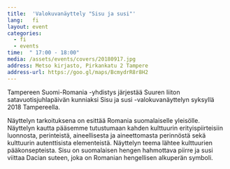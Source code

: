 ```yaml
---
title:  'Valokuvanäyttely "Sisu ja susi"'
lang:   fi
layout: event
categories:
  - fi
  - events
time:  " 17:00 - 18:00"
media: /assets/events/covers/20180917.jpg
address: Metso kirjasto, Pirkankatu 2 Tampere
address-url: https://goo.gl/maps/BcmydrR8r8H2
---
```


Tampereen Suomi-Romania -yhdistys järjestää Suuren liiton satavuotisjuhlapäivän kunniaksi Sisu ja susi -valokuvanäyttelyn syksyllä 2018 Tampereella.

Näyttelyn tarkoituksena on esittää Romania suomalaiselle yleisölle. Näyttelyn kautta pääsemme tutustumaan kahden kulttuurin erityispiirteisiin luonnosta, perinteistä, aineellisesta ja aineettomasta perinnöstä sekä kulttuurin autenttisista elementeistä. Näyttelyn teema lähtee kulttuurien pääkonsepteista. Sisu on suomalaisen hengen hahmottava piirre ja susi viittaa Dacian suteen, joka on Romanian hengellisen alkuperän symboli.